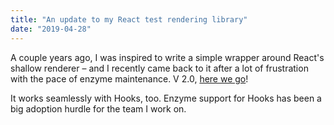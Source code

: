 ```yaml
---
title: "An update to my React test rendering library"
date: "2019-04-28"
---
```


A couple years ago, I was inspired to write a simple wrapper around React's shallow renderer – and I recently came back to it after a lot of frustration with the pace of enzyme maintenance. V 2.0, [here we go](https://www.npmjs.com/package/render-shallow)!

It works seamlessly with Hooks, too. Enzyme support for Hooks has been a big adoption hurdle for the team I work on.

